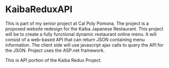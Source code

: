# KaibaReduxAPI


This is part of my senior project at Cal Poly Pomona.
The project is a proposed website redesign for the Kaiba Japanese Restaurant. 
This project will be to create a fully functional dynamic restaurant online menu.
It will consist of a web-based API that can return JSON containing menu information.
The client side will use javascript ajax calls to query the API for the JSON.
Project uses the ASP.net framework.

This is API portion of the Kaiba Redux Project. 

